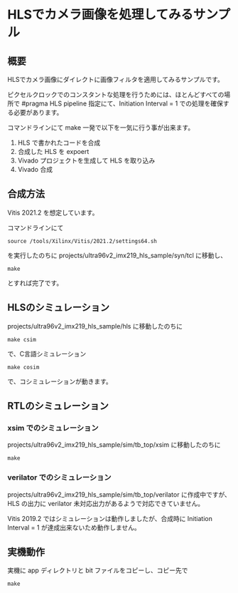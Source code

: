 # HLSでカメラ画像を処理してみるサンプル

## 概要

HLSでカメラ画像にダイレクトに画像フィルタを適用してみるサンプルです。

ピクセルクロックでのコンスタントな処理を行うためには、ほとんどすべての場所で #pragma HLS pipeline 指定にて、Initiation Interval = 1 での処理を確保する必要があります。

コマンドラインにて make 一発で以下を一気に行う事が出来ます。

1. HLS で書かれたコードを合成
2. 合成した HLS を expoert
3. Vivado プロジェクトを生成して HLS を取り込み
4. Vivado 合成

## 合成方法

Vitis 2021.2 を想定しています。

コマンドラインにて 

```
source /tools/Xilinx/Vitis/2021.2/settings64.sh
```

を実行したのちに projects/ultra96v2_imx219_hls_sample/syn/tcl に移動し、

```
make
```

とすれば完了です。


## HLSのシミュレーション

projects/ultra96v2_imx219_hls_sample/hls に移動したのちに

```
make csim
```

で、C言語シミュレーション

```
make cosim
```

で、コシミュレーションが動きます。


## RTLのシミュレーション

### xsim でのシミュレーション

projects/ultra96v2_imx219_hls_sample/sim/tb_top/xsim に移動したのちに

```
make
```

### verilator でのシミュレーション

projects/ultra96v2_imx219_hls_sample/sim/tb_top/verilator に作成中ですが、HLS の出力に verilator 未対応出力があるようで対応できていません。

Vitis 2019.2 ではシミュレーションは動作しましたが、合成時に Initiation Interval = 1 が達成出来ないため動作しません。

## 実機動作

実機に app ディレクトリと bit ファイルをコピーし、コピー先で

```
make
```

